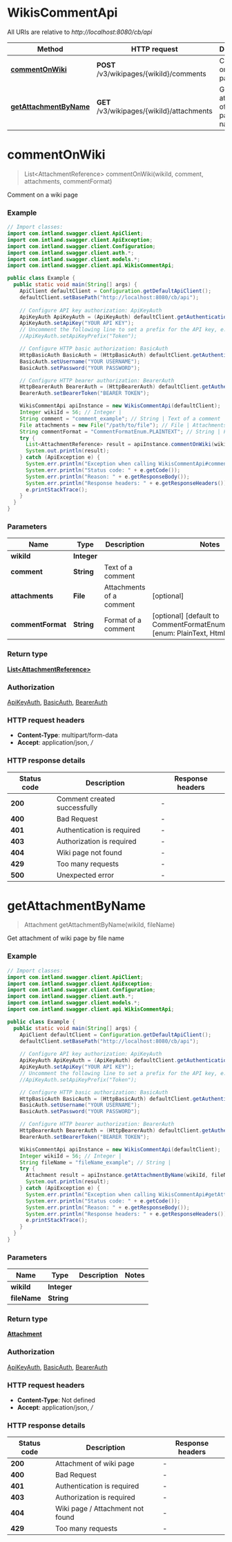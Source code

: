 # WikisCommentApi

All URIs are relative to *http://localhost:8080/cb/api*

Method | HTTP request | Description
------------- | ------------- | -------------
[**commentOnWiki**](WikisCommentApi.md#commentOnWiki) | **POST** /v3/wikipages/{wikiId}/comments | Comment on a wiki page
[**getAttachmentByName**](WikisCommentApi.md#getAttachmentByName) | **GET** /v3/wikipages/{wikiId}/attachments | Get attachment of wiki page by file name


<a name="commentOnWiki"></a>
# **commentOnWiki**
> List&lt;AttachmentReference&gt; commentOnWiki(wikiId, comment, attachments, commentFormat)

Comment on a wiki page

### Example
```java
// Import classes:
import com.intland.swagger.client.ApiClient;
import com.intland.swagger.client.ApiException;
import com.intland.swagger.client.Configuration;
import com.intland.swagger.client.auth.*;
import com.intland.swagger.client.models.*;
import com.intland.swagger.client.api.WikisCommentApi;

public class Example {
  public static void main(String[] args) {
    ApiClient defaultClient = Configuration.getDefaultApiClient();
    defaultClient.setBasePath("http://localhost:8080/cb/api");
    
    // Configure API key authorization: ApiKeyAuth
    ApiKeyAuth ApiKeyAuth = (ApiKeyAuth) defaultClient.getAuthentication("ApiKeyAuth");
    ApiKeyAuth.setApiKey("YOUR API KEY");
    // Uncomment the following line to set a prefix for the API key, e.g. "Token" (defaults to null)
    //ApiKeyAuth.setApiKeyPrefix("Token");

    // Configure HTTP basic authorization: BasicAuth
    HttpBasicAuth BasicAuth = (HttpBasicAuth) defaultClient.getAuthentication("BasicAuth");
    BasicAuth.setUsername("YOUR USERNAME");
    BasicAuth.setPassword("YOUR PASSWORD");

    // Configure HTTP bearer authorization: BearerAuth
    HttpBearerAuth BearerAuth = (HttpBearerAuth) defaultClient.getAuthentication("BearerAuth");
    BearerAuth.setBearerToken("BEARER TOKEN");

    WikisCommentApi apiInstance = new WikisCommentApi(defaultClient);
    Integer wikiId = 56; // Integer | 
    String comment = "comment_example"; // String | Text of a comment
    File attachments = new File("/path/to/file"); // File | Attachments of a comment
    String commentFormat = "CommentFormatEnum.PLAINTEXT"; // String | Format of a comment
    try {
      List<AttachmentReference> result = apiInstance.commentOnWiki(wikiId, comment, attachments, commentFormat);
      System.out.println(result);
    } catch (ApiException e) {
      System.err.println("Exception when calling WikisCommentApi#commentOnWiki");
      System.err.println("Status code: " + e.getCode());
      System.err.println("Reason: " + e.getResponseBody());
      System.err.println("Response headers: " + e.getResponseHeaders());
      e.printStackTrace();
    }
  }
}
```

### Parameters

Name | Type | Description  | Notes
------------- | ------------- | ------------- | -------------
 **wikiId** | **Integer**|  |
 **comment** | **String**| Text of a comment |
 **attachments** | **File**| Attachments of a comment | [optional]
 **commentFormat** | **String**| Format of a comment | [optional] [default to CommentFormatEnum.PLAINTEXT] [enum: PlainText, Html, Wiki]

### Return type

[**List&lt;AttachmentReference&gt;**](AttachmentReference.md)

### Authorization

[ApiKeyAuth](../README.md#ApiKeyAuth), [BasicAuth](../README.md#BasicAuth), [BearerAuth](../README.md#BearerAuth)

### HTTP request headers

 - **Content-Type**: multipart/form-data
 - **Accept**: application/json, */*

### HTTP response details
| Status code | Description | Response headers |
|-------------|-------------|------------------|
**200** | Comment created successfully |  -  |
**400** | Bad Request |  -  |
**401** | Authentication is required |  -  |
**403** | Authorization is required |  -  |
**404** | Wiki page not found |  -  |
**429** | Too many requests |  -  |
**500** | Unexpected error |  -  |

<a name="getAttachmentByName"></a>
# **getAttachmentByName**
> Attachment getAttachmentByName(wikiId, fileName)

Get attachment of wiki page by file name

### Example
```java
// Import classes:
import com.intland.swagger.client.ApiClient;
import com.intland.swagger.client.ApiException;
import com.intland.swagger.client.Configuration;
import com.intland.swagger.client.auth.*;
import com.intland.swagger.client.models.*;
import com.intland.swagger.client.api.WikisCommentApi;

public class Example {
  public static void main(String[] args) {
    ApiClient defaultClient = Configuration.getDefaultApiClient();
    defaultClient.setBasePath("http://localhost:8080/cb/api");
    
    // Configure API key authorization: ApiKeyAuth
    ApiKeyAuth ApiKeyAuth = (ApiKeyAuth) defaultClient.getAuthentication("ApiKeyAuth");
    ApiKeyAuth.setApiKey("YOUR API KEY");
    // Uncomment the following line to set a prefix for the API key, e.g. "Token" (defaults to null)
    //ApiKeyAuth.setApiKeyPrefix("Token");

    // Configure HTTP basic authorization: BasicAuth
    HttpBasicAuth BasicAuth = (HttpBasicAuth) defaultClient.getAuthentication("BasicAuth");
    BasicAuth.setUsername("YOUR USERNAME");
    BasicAuth.setPassword("YOUR PASSWORD");

    // Configure HTTP bearer authorization: BearerAuth
    HttpBearerAuth BearerAuth = (HttpBearerAuth) defaultClient.getAuthentication("BearerAuth");
    BearerAuth.setBearerToken("BEARER TOKEN");

    WikisCommentApi apiInstance = new WikisCommentApi(defaultClient);
    Integer wikiId = 56; // Integer | 
    String fileName = "fileName_example"; // String | 
    try {
      Attachment result = apiInstance.getAttachmentByName(wikiId, fileName);
      System.out.println(result);
    } catch (ApiException e) {
      System.err.println("Exception when calling WikisCommentApi#getAttachmentByName");
      System.err.println("Status code: " + e.getCode());
      System.err.println("Reason: " + e.getResponseBody());
      System.err.println("Response headers: " + e.getResponseHeaders());
      e.printStackTrace();
    }
  }
}
```

### Parameters

Name | Type | Description  | Notes
------------- | ------------- | ------------- | -------------
 **wikiId** | **Integer**|  |
 **fileName** | **String**|  |

### Return type

[**Attachment**](Attachment.md)

### Authorization

[ApiKeyAuth](../README.md#ApiKeyAuth), [BasicAuth](../README.md#BasicAuth), [BearerAuth](../README.md#BearerAuth)

### HTTP request headers

 - **Content-Type**: Not defined
 - **Accept**: application/json, */*

### HTTP response details
| Status code | Description | Response headers |
|-------------|-------------|------------------|
**200** | Attachment of wiki page |  -  |
**400** | Bad Request |  -  |
**401** | Authentication is required |  -  |
**403** | Authorization is required |  -  |
**404** | Wiki page / Attachment not found |  -  |
**429** | Too many requests |  -  |

